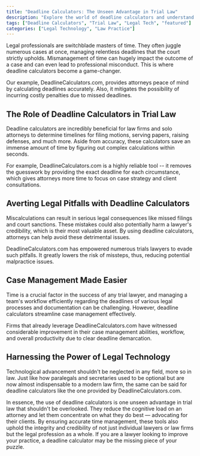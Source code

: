 ```yaml
---
title: "Deadline Calculators: The Unseen Advantage in Trial Law"
description: "Explore the world of deadline calculators and understand their essential role in successfully navigating trial law. Discover their unseen advantages and how they impact legal practice."
tags: ["Deadline Calculators", "Trial Law", "Legal Tech", "featured"]
categories: ["Legal Technology", "Law Practice"]
---
```


Legal professionals are switchblade masters of time. They often juggle numerous cases at once, managing relentless deadlines that the court strictly upholds. Mismanagement of time can hugely impact the outcome of a case and can even lead to professional misconduct. This is where deadline calculators become a game-changer. 

Our example, DeadlineCalculators.com, provides attorneys peace of mind by calculating deadlines accurately. Also, it mitigates the possibility of incurring costly penalties due to missed deadlines. 

## The Role of Deadline Calculators in Trial Law

Deadline calculators are incredibly beneficial for law firms and solo attorneys to determine timelines for filing motions, serving papers, raising defenses, and much more. Aside from accuracy, these calculators save an immense amount of time by figuring out complex calculations within seconds. 

For example, DeadlineCalculators.com is a highly reliable tool -- it removes the guesswork by providing the exact deadline for each circumstance, which gives attorneys more time to focus on case strategy and client consultations. 

## Averting Legal Pitfalls with Deadline Calculators

Miscalculations can result in serious legal consequences like missed filings and court sanctions. These mistakes could also potentially harm a lawyer's credibility, which is their most valuable asset. By using deadline calculators, attorneys can help avoid these detrimental issues. 

DeadlineCalculators.com has empowered numerous trials lawyers to evade such pitfalls. It greatly lowers the risk of missteps, thus, reducing potential malpractice issues. 

## Case Management Made Easier

Time is a crucial factor in the success of any trial lawyer, and managing a team's workflow efficiently regarding the deadlines of various legal processes and documentation can be challenging. However, deadline calculators streamline case management effectively. 

Firms that already leverage DeadlineCalculators.com have witnessed considerable improvement in their case management abilities, workflow, and overall productivity due to clear deadline demarcation.

## Harnessing the Power of Legal Technology

Technological advancement shouldn't be neglected in any field, more so in law. Just like how paralegals and secretaries used to be optional but are now almost indispensable to a modern law firm, the same can be said for deadline calculators like the one provided by DeadlineCalculators.com.

In essence, the use of deadline calculators is one unseen advantage in trial law that shouldn't be overlooked. They reduce the cognitive load on an attorney and let them concentrate on what they do best — advocating for their clients. By ensuring accurate time management, these tools also uphold the integrity and credibility of not just individual lawyers or law firms but the legal profession as a whole. If you are a lawyer looking to improve your practice, a deadline calculator may be the missing piece of your puzzle.